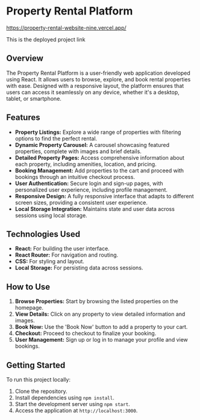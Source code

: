 # Property Rental Platform

https://property-rental-website-nine.vercel.app/

This is the deployed project link

## Overview

The Property Rental Platform is a user-friendly web application developed using React. It allows users to browse, explore, and book rental properties with ease. Designed with a responsive layout, the platform ensures that users can access it seamlessly on any device, whether it's a desktop, tablet, or smartphone.

## Features

- **Property Listings:** Explore a wide range of properties with filtering options to find the perfect rental.
- **Dynamic Property Carousel:** A carousel showcasing featured properties, complete with images and brief details.
- **Detailed Property Pages:** Access comprehensive information about each property, including amenities, location, and pricing.
- **Booking Management:** Add properties to the cart and proceed with bookings through an intuitive checkout process.
- **User Authentication:** Secure login and sign-up pages, with personalized user experience, including profile management.
- **Responsive Design:** A fully responsive interface that adapts to different screen sizes, providing a consistent user experience.
- **Local Storage Integration:** Maintains state and user data across sessions using local storage.

## Technologies Used

- **React:** For building the user interface.
- **React Router:** For navigation and routing.
- **CSS:** For styling and layout.
- **Local Storage:** For persisting data across sessions.

## How to Use

1. **Browse Properties:** Start by browsing the listed properties on the homepage.
2. **View Details:** Click on any property to view detailed information and images.
3. **Book Now:** Use the 'Book Now' button to add a property to your cart.
4. **Checkout:** Proceed to checkout to finalize your booking.
5. **User Management:** Sign up or log in to manage your profile and view bookings.

## Getting Started

To run this project locally:

1. Clone the repository.
2. Install dependencies using `npm install`.
3. Start the development server using `npm start`.
4. Access the application at `http://localhost:3000`.


